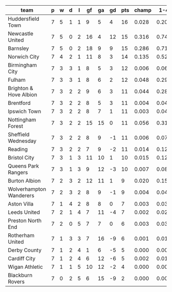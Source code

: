 |          team           | p | w | d | l | gf | ga | gd | pts | champ |  1-4  |  5-7  |  rlg  |
|-------------------------|---|---|---|---|----|----|----|-----|-------|-------|-------|-------|
| Huddersfield Town       | 7 | 5 | 1 | 1 |  9 |  5 |  4 |  16 | 0.028 | 0.203 | 0.218 | 0.067|
| Newcastle United        | 7 | 5 | 0 | 2 | 16 |  4 | 12 |  15 | 0.316 | 0.749 | 0.149 | 0.003|
| Barnsley                | 7 | 5 | 0 | 2 | 18 |  9 |  9 |  15 | 0.286 | 0.716 | 0.157 | 0.004|
| Norwich City            | 7 | 4 | 2 | 1 | 11 |  8 |  3 |  14 | 0.135 | 0.523 | 0.227 | 0.013|
| Birmingham City         | 7 | 3 | 3 | 1 |  8 |  5 |  3 |  12 | 0.006 | 0.069 | 0.129 | 0.143|
| Fulham                  | 7 | 3 | 3 | 1 |  8 |  6 |  2 |  12 | 0.048 | 0.290 | 0.230 | 0.040|
| Brighton & Hove Albion  | 7 | 3 | 2 | 2 |  9 |  6 |  3 |  11 | 0.044 | 0.282 | 0.233 | 0.046|
| Brentford               | 7 | 3 | 2 | 2 |  8 |  5 |  3 |  11 | 0.004 | 0.049 | 0.092 | 0.172|
| Ipswich Town            | 7 | 3 | 2 | 2 |  8 |  7 |  1 |  11 | 0.003 | 0.041 | 0.081 | 0.182|
| Nottingham Forest       | 7 | 3 | 2 | 2 | 15 | 15 |  0 |  11 | 0.056 | 0.316 | 0.237 | 0.037|
| Sheffield Wednesday     | 7 | 3 | 2 | 2 |  8 |  9 | -1 |  11 | 0.006 | 0.077 | 0.134 | 0.134|
| Reading                 | 7 | 3 | 2 | 2 |  7 |  9 | -2 |  11 | 0.014 | 0.123 | 0.171 | 0.106|
| Bristol City            | 7 | 3 | 1 | 3 | 11 | 10 |  1 |  10 | 0.015 | 0.120 | 0.164 | 0.102|
| Queens Park Rangers     | 7 | 3 | 1 | 3 |  9 | 12 | -3 |  10 | 0.007 | 0.084 | 0.137 | 0.128|
| Burton Albion           | 7 | 2 | 3 | 2 | 12 | 11 |  1 |   9 | 0.020 | 0.157 | 0.186 | 0.085|
| Wolverhampton Wanderers | 7 | 2 | 3 | 2 |  8 |  9 | -1 |   9 | 0.004 | 0.046 | 0.083 | 0.180|
| Aston Villa             | 7 | 1 | 4 | 2 |  8 |  8 |  0 |   7 | 0.003 | 0.037 | 0.081 | 0.181|
| Leeds United            | 7 | 2 | 1 | 4 |  7 | 11 | -4 |   7 | 0.002 | 0.029 | 0.064 | 0.195|
| Preston North End       | 7 | 2 | 0 | 5 |  7 |  7 |  0 |   6 | 0.003 | 0.033 | 0.077 | 0.188|
| Rotherham United        | 7 | 1 | 3 | 3 |  7 | 16 | -9 |   6 | 0.001 | 0.019 | 0.054 | 0.202|
| Derby County            | 7 | 1 | 2 | 4 |  1 |  6 | -5 |   5 | 0.000 | 0.004 | 0.014 | 0.195|
| Cardiff City            | 7 | 1 | 2 | 4 |  6 | 12 | -6 |   5 | 0.002 | 0.019 | 0.042 | 0.202|
| Wigan Athletic          | 7 | 1 | 1 | 5 | 10 | 12 | -2 |   4 | 0.000 | 0.006 | 0.023 | 0.197|
| Blackburn Rovers        | 7 | 0 | 2 | 5 |  6 | 15 | -9 |   2 | 0.000 | 0.007 | 0.017 | 0.199|
